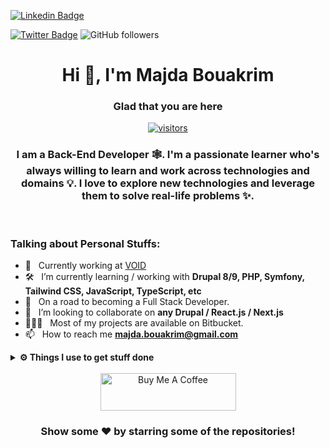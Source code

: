 
[![Linkedin Badge](https://img.shields.io/badge/-LinkedIn-0e76a8?style=flat-square&logo=Linkedin&logoColor=white)](https://www.linkedin.com/in/majdabouakrim)
<!-- [![Website Badge](https://img.shields.io/badge/Website-3b5998?style=flat-square&logo=google-chrome&logoColor=white)] -->
[![Twitter Badge](https://img.shields.io/badge/-Twitter-00acee?style=flat-square&logo=Twitter&logoColor=white)](https://twitter.com/Majdaboukra)
![GitHub followers](https://img.shields.io/github/followers/majdabouakrim?label=Github&style=flat-square)

<div align="center">

# Hi 👋, I'm Majda Bouakrim

</div>

<div align="center">

### Glad that you are here 
[![visitors](https://visitor-badge.glitch.me/badge?page_id=${majdabouakrim}.${Ayagoumi}&left_color=black&right_color=red)](https://github.com/vn7n24fzkq/github-profile-summary-cards)
<br/>
### I am a <b>Back-End Developer 🕸️</b>. I'm a passionate learner who's always willing to learn and work across technologies and domains 💡. I love to explore new technologies and leverage them to solve real-life problems ✨.
<br/>

</div>

### Talking about Personal Stuffs:

- 🔭 &nbsp; Currently working at [VOID](https://void.fr)
- 🛠 &nbsp; I’m currently learning / working with **Drupal 8/9, PHP, Symfony, Tailwind CSS, JavaScript, TypeScript, etc**
- 🚀 &nbsp; On a road to becoming a Full Stack Developer.
- 👯 &nbsp; I’m looking to collaborate on **any Drupal / React.js / Next.js**
- 👨🏻‍💻 &nbsp; Most of my projects are available on Bitbucket.
- 📫 &nbsp; How to reach me **[majda.bouakrim@gmail.com](majda.bouakrim@gmail.com)**


<!-- <details>	
  <summary><b>☄️ Github Streaks</b></summary>
    <img height="180em" src="https://github-readme-streak-stats.herokuapp.com?user=majdabouakrim&theme=dracula&hide_border=true&date_format=M%20j%5B%2C%20Y%5D&currStreakLabel=FFB86C&currStreakNum=FFB86C" />
  <br />
</details> -->

<!-- <details>	
  <summary><b>⚡ Github Stats</b></summary>
  <br />
  <img height="180em" src="https://github-profile-summary-cards.vercel.app/api/cards/profile-details?username=majdabouakrim&theme=dracula" />
  <br/>
  <img height="180em" src="https://github-profile-summary-cards.vercel.app/api/cards/productive-time?username=majdabouakrim&theme=dracula"/>
  <img height="180em" src="https://github-profile-summary-cards.vercel.app/api/cards/stats?username=majdabouakrim&theme=dracula"/>
  <img height="180em" src="https://github-profile-summary-cards.vercel.app/api/cards/repos-per-language?username=majdabouakrim&theme=dracula"/>
  <img height="180em" src="https://github-profile-summary-cards.vercel.app/api/cards/most-commit-language?username=majdabouakrim&theme=dracula"/>

  [![Top Langs](https://github-readme-stats.vercel.app/api/top-langs/?username=majdabouakrim&langs_count=10&theme=dracula&hide=c,Makefile)](https://github.com/anuraghazra/github-readme-stats)
</details> -->

<details>	
  <br />
  <summary><b>⚙️ Things I use to get stuff done</b></summary>
  	<ul>
  	  <li><b>OS:</b> MacOs Montery</li>
	    <li><b>Laptop: </b> MacBook Pro (i9 2019)</li>
  	    <li><b>Browser: </b> Firefox Web Browser</li>
	    <li><b>Terminal: </b> ZSH: Oh My Zsh (PowerLevel10k)</li>
	    <li><b>Code Editor:</b> VSCode - The best editor out there.</li>
	    <li><b>To Stay Updated:</b> Dev.to, Medium, Linkedin, Twitter and StackOverflow (-Don't tell anyone-).</li>
	</ul>	
</details>

</br>

<div align="center"><a href="https://www.buymeacoffee.com/majdaBKM" target="_blank"><img src="https://cdn.buymeacoffee.com/buttons/v2/default-yellow.png" alt="Buy Me A Coffee" height="60px" width="217px" ></a></div>
<div align="center">

### Show some ❤️ by starring some of the repositories!

</div>
